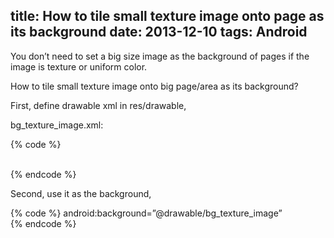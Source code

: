 title: How to tile small texture image onto page as its background
date: 2013-12-10
tags: Android
---
You don’t need to set a big size image as the background of pages if the image is texture or uniform color.

How to tile small texture image onto big page/area as its background?

First, define drawable xml in res/drawable,

bg_texture_image.xml:

{% code %}
<?xml version=”1.0″ encoding=”utf-8″?>  
<bitmap xmlns:android=”http://schemas.android.com/apk/res/android”  
      android:src=”@drawable/bg_image”  
      android:tileMode=”repeat” />  
{% endcode %}
      
Second, use it as the background,

{% code %}
android:background=”@drawable/bg_texture_image”  
{% endcode %}
